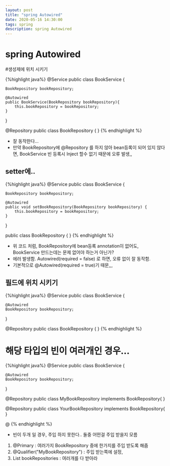 ```yaml
---
layout: post
title: "spring Autowired"
date: 2020-05-16 14:30:00
tags: spring
description: spring Autowired
---
```



# spring Autowired


#생성제에 위치 시키기

{%highlight java%}
@Service
public class BookService {

    BookRepository bookRepository;

    @Autowired
    public BookService(BookRepository bookRepository){
        this.bookRepository = bookRepository;
    }
}


@Repository
public class BookRepository {
}
{% endhighlight %}

- 잘 동작한다...
- 만약 BookRepository에 @Repository 를 하지 않아 bean등록이 되어 있지 않다면, BookService 빈 등록시 Inject 할수 없기 때문에 오류 발생,,


## setter에..
{%highlight java%}
@Service
public class BookService {

    BookRepository bookRepository;
    
    @Autowired
    public void setBookRepository(BookRepository bookRepository) {
        this.bookRepository = bookRepository;
    }
}

public class BookRepository {
}
{% endhighlight %}

- 위 코드 처럼, BookRepository에 bean등록 annotation이 없어도, BookService 만드는데는 문제 없어야 하는거 아닌가?
- 에러 발생함. Autowired(required = false)  로 하면, 오류 없이 잘 동작함.
- 기본적으로 @Autowired(required = true)기 때문,,, 


## 필드에 위치 시키기
{%highlight java%}
@Service
public class BookService {

    @Autowired
    BookRepository bookRepository;
}

@Repository
public class BookRepository {
}
{% endhighlight %}



# 해당 타입의 빈이 여러개인 경우...

{%highlight java%}
@Service
public class BookService {

    @Autowired
    BookRepository bookRepository;
}

@Repository
public class MyBookRepository implements BookRepository{
}

@Repository
public class YourBookRepository implements BookRepository{
}

@
{% endhighlight %}

- 빈이 두개 일 경우, 주입 하지 못한다.. 둘중 어떤걸 주입 받을지 모름
1. @Primary : 여러가지 BookRepository 중에 한가지를 주입 받도록 해줌
2. @Qualifier("MyBookRepository") : 주입 받는쪽에 설정,
3. List<BookRepository> bookRepositories : 여러개를 다 받아라

